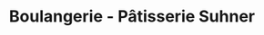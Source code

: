 ---
title: "Boulangerie - Pâtisserie Suhner"
url: /selestat/boulangerie-patisserie-suhner/
shop: boulangerie
---